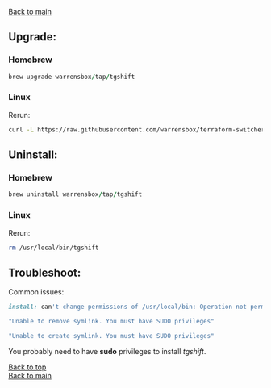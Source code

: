 
[Back to main](index)

## Upgrade:

### Homebrew

```ruby
brew upgrade warrensbox/tap/tgshift
```
### Linux

Rerun:

```sh
curl -L https://raw.githubusercontent.com/warrensbox/terraform-switcher/release/install.sh | bash
```

## Uninstall:

### Homebrew

```ruby
brew uninstall warrensbox/tap/tgshift
```
### Linux

Rerun:

```sh
rm /usr/local/bin/tgshift
```

## Troubleshoot:

Common issues:
```ruby
install: can't change permissions of /usr/local/bin: Operation not permitted
```

```ruby
"Unable to remove symlink. You must have SUDO privileges"
```

```ruby
"Unable to create symlink. You must have SUDO privileges"
```
You probably need to have **sudo** privileges to install *tgshift*.

[Back to top](#upgrade)    
[Back to main](index)